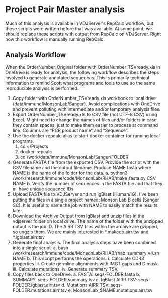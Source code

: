 # Project Pair Master analysis

Much of this analysis is available in VDJServer's RepCalc workflow, but these
scripts were written before that was available. At some point, we should replace
these scripts with output from RepCalc on VDJServer. Right now this workflow is
manually running RepCalc.

## Analysis Workflow

When the OrderNumber_Original folder with OrderNumber_TSVready.xls in OneDrive is ready for analysis, the following workflow describes the steps involved to generate annotated sequences. This is primarily technical information to remind Scott what programs and tools to use so the same reproducible analysis is performed.

1. Copy folder with OrderNumber_TSVready.xls workbook to local drive (data/immune/MonsonLab/Sanger). Avoid complications with OneDrive and prevent polluting with intermediate and/or temporary analysis files.
2. Export OrderNumber_TSVready.xls to CSV file (not UTF-8 CSV) using Excel. Might need to change the names of files and/or folders in case they contain spaces, just to make them easier to process at command line. Columns are “PCR product name” and “Sequence”.
3. Use the docker-repcalc alias to start docker container for running local programs.
   1. cd ~/Projects
   2. docker-repcalc
   3. cd /work/data/immune/MonsonLab/Sanger/FOLDER
4. Generate FASTA file from the exported CSV. Provide the script with the CSV filename and the output filename. Produce NAME.fasta where NAME is the name of the folder for the data.
   a. python3 /work/research/immune/code/MonsonLab/RHAB/make_fasta.py CSV NAME
   b. Verify the number of sequences in the FASTA file and that they all have unique sequence IDs
5. Upload FASTA file to VDJServer and run IgBlast (Human/IG). I've been putting the files in a single project named: Monson Lab B cells (Sanger SC). It is useful to name the job with NAME to easily match the results later.
6. Download the Archive Output from IgBlast and unzip files in the vdjserver folder on local drive. The name of the folder with the unzipped output is the job ID. The AIRR TSV files within the archive are gzipped, so ungzip them. We are mainly interested in *.makedb.airr.tsv and *.igblast.airr.tsv
7. Generate final analysis. The final analysis steps have been combined into a single script.
  a. bash /work/research/immune/code/MonsonLab/RHAB/rhab_summary_v4.sh NAME
  b. This script performs the operations:
    i. Calculate CDR3 properties.
    ii. Create germline alignments with IMGT gaps and D mask.
    iii. Calculate mutations.
    iv. Generate summary TSV.
8. Copy files back to OneDrive.
  a. FASTA: seqs-FOLDER.fasta
  b. SUMMARY: seqs-FOLDER.summary.tsv
  c. IgBlast AIRR TSV: seqs-FOLDER.igblast.airr.tsv
  d. Mutations AIRR TSV: seqs-FOLDER.mutations.airr.tsv
  e. MonsonLab_$NAME.mutations.airr.tsv
